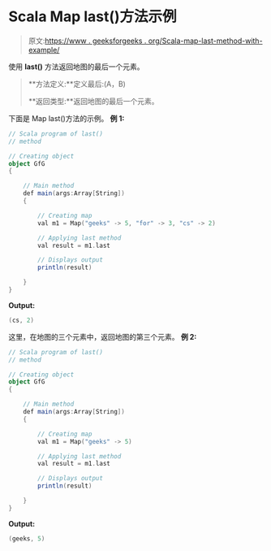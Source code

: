 # Scala Map last()方法示例

> 原文:[https://www . geeksforgeeks . org/Scala-map-last-method-with-example/](https://www.geeksforgeeks.org/scala-map-last-method-with-example/)

使用 **last()** 方法返回地图的最后一个元素。

> **方法定义:**定义最后:(A，B)
> 
> **返回类型:**返回地图的最后一个元素。

下面是 Map last()方法的示例。
**例 1:**

```scala
// Scala program of last()
// method

// Creating object
object GfG
{ 

    // Main method
    def main(args:Array[String])
    {

        // Creating map
        val m1 = Map("geeks" -> 5, "for" -> 3, "cs" -> 2)

        // Applying last method
        val result = m1.last

        // Displays output
        println(result)

    }
}
```

**Output:**

```scala
(cs, 2)

```

这里，在地图的三个元素中，返回地图的第三个元素。
**例 2:**

```scala
// Scala program of last()
// method

// Creating object
object GfG
{ 

    // Main method
    def main(args:Array[String])
    {

        // Creating map
        val m1 = Map("geeks" -> 5)

        // Applying last method
        val result = m1.last

        // Displays output
        println(result)

    }
}
```

**Output:**

```scala
(geeks, 5)

```
